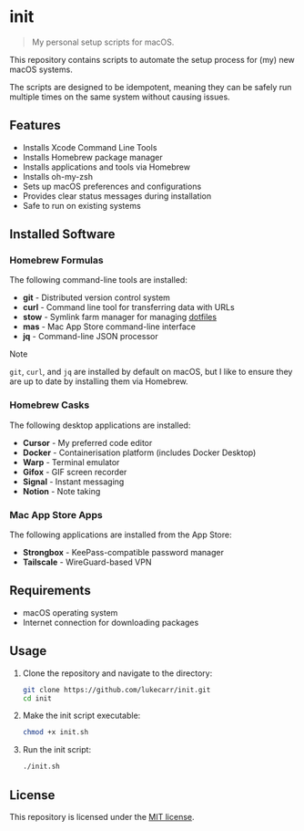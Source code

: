 # init

> My personal setup scripts for macOS.

This repository contains scripts to automate the setup process for (my) new macOS systems.

The scripts are designed to be idempotent, meaning they can be safely run multiple times on the same system without causing issues.

## Features

- Installs Xcode Command Line Tools
- Installs Homebrew package manager
- Installs applications and tools via Homebrew
- Installs oh-my-zsh
- Sets up macOS preferences and configurations
- Provides clear status messages during installation
- Safe to run on existing systems

## Installed Software

### Homebrew Formulas

The following command-line tools are installed:

- **git** - Distributed version control system
- **curl** - Command line tool for transferring data with URLs
- **stow** - Symlink farm manager for managing [dotfiles](https://github.com/lukecarr/dotfiles)
- **mas** - Mac App Store command-line interface
- **jq** - Command-line JSON processor

> [!NOTE]
> `git`, `curl`, and `jq` are installed by default on macOS, but I like to ensure they are up to date by installing them via Homebrew.

### Homebrew Casks

The following desktop applications are installed:

- **Cursor** - My preferred code editor
- **Docker** - Containerisation platform (includes Docker Desktop)
- **Warp** - Terminal emulator
- **Gifox** - GIF screen recorder
- **Signal** - Instant messaging
- **Notion** - Note taking

### Mac App Store Apps

The following applications are installed from the App Store:

- **Strongbox** - KeePass-compatible password manager
- **Tailscale** - WireGuard-based VPN

## Requirements

- macOS operating system
- Internet connection for downloading packages

## Usage

1. Clone the repository and navigate to the directory:

   ```bash
   git clone https://github.com/lukecarr/init.git
   cd init
   ```

1. Make the init script executable:

   ```bash
   chmod +x init.sh
   ```

1. Run the init script:

   ```bash
   ./init.sh
   ```

## License

This repository is licensed under the [MIT license](LICENSE).
